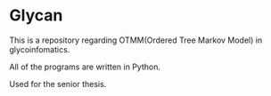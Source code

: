 # Glycan
This is a repository regarding OTMM(Ordered Tree Markov Model) in glycoinfomatics.

All of the programs are written in Python.

Used for the senior thesis.
